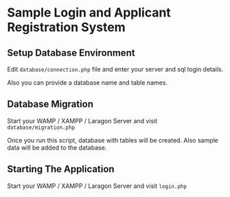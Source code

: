 # Sample Login and Applicant Registration System

## Setup Database Environment

Edit `database/connection.php` file and enter your server and sql login details.

Also you can provide a database name and table names.

## Database Migration

Start your WAMP / XAMPP / Laragon Server and visit `database/migration.php`

Once you run this script, database with tables will be created.
Also sample data will be added to the database.

## Starting The Application

Start your WAMP / XAMPP / Laragon Server and visit `login.php`